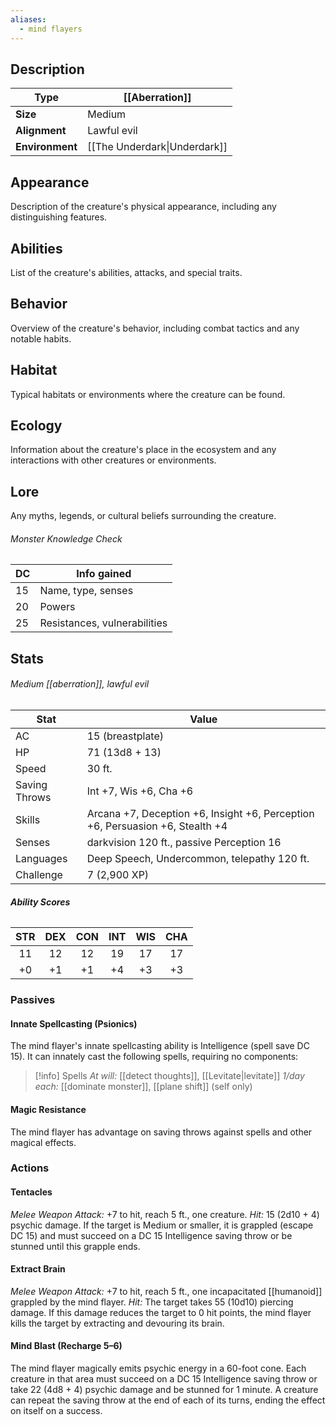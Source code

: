 ```yaml
---
aliases:
  - mind flayers
---
```

## Description
| **Type**        | [[Aberration]]                   |
| --------------- | ---------------------------- |
| **Size**        | Medium                       |
| **Alignment**   | Lawful evil                  |
| **Environment** | [[The Underdark\|Underdark]] |
## Appearance
Description of the creature's physical appearance, including any distinguishing features.
## Abilities
List of the creature's abilities, attacks, and special traits.
## Behavior
Overview of the creature's behavior, including combat tactics and any notable habits.
## Habitat
Typical habitats or environments where the creature can be found.
## Ecology
Information about the creature's place in the ecosystem and any interactions with other creatures or environments.
## Lore
Any myths, legends, or cultural beliefs surrounding the creature.
###### Monster Knowledge Check
| **DC** | **Info gained**                           |
| ------ | ----------------------------------------- |
| 15     | Name, type, senses                        |
| 20     | Powers                                    |
| 25     | Resistances, vulnerabilities              |
## Stats
###### *Medium [[aberration]], lawful evil*
| Stat          | Value                                                                         |
| ------------- | ----------------------------------------------------------------------------- |
| AC            | 15 (breastplate)                                                              |
| HP            | 71 (13d8 + 13)                                                                |
| Speed         | 30 ft.                                                                        |
| Saving Throws | Int +7, Wis +6, Cha +6                                                        |
| Skills        | Arcana +7, Deception +6, Insight +6, Perception +6, Persuasion +6, Stealth +4 |
| Senses        | darkvision 120 ft., passive Perception 16                                     |
| Languages     | Deep Speech, Undercommon, telepathy 120 ft.                                   |
| Challenge     | 7 (2,900 XP)                                                                  |
###### **Ability Scores**
| STR | DEX | CON | INT | WIS | CHA |
|:---:|:---:|:---:|:---:|:---:|:---:|
| 11  | 12  | 12  | 19  | 17  | 17  |
| +0  | +1  | +1  | +4  | +3  | +3  |
### Passives
#### Innate Spellcasting (Psionics)
The mind flayer's innate spellcasting ability is Intelligence (spell save DC 15). It can innately cast the following spells, requiring no components:
>[!info] Spells
>*At will:* [[detect thoughts]], [[Levitate|levitate]]
>*1/day each:* [[dominate monster]], [[plane shift]] (self only)
#### Magic Resistance
The mind flayer has advantage on saving throws against spells and other magical effects.
### Actions
#### Tentacles
_Melee Weapon Attack:_ +7 to hit, reach 5 ft., one creature. 
_Hit:_ 15 (2d10 + 4) psychic damage. If the target is Medium or smaller, it is grappled (escape DC 15) and must succeed on a DC 15 Intelligence saving throw or be stunned until this grapple ends.
#### Extract Brain
_Melee Weapon Attack:_ +7 to hit, reach 5 ft., one incapacitated [[humanoid]] grappled by the mind flayer. 
_Hit:_ The target takes 55 (10d10) piercing damage. If this damage reduces the target to 0 hit points, the mind flayer kills the target by extracting and devouring its brain.
#### Mind Blast (Recharge 5–6)
The mind flayer magically emits psychic energy in a 60-foot cone. Each creature in that area must succeed on a DC 15 Intelligence saving throw or take 22 (4d8 + 4) psychic damage and be stunned for 1 minute. A creature can repeat the saving throw at the end of each of its turns, ending the effect on itself on a success.